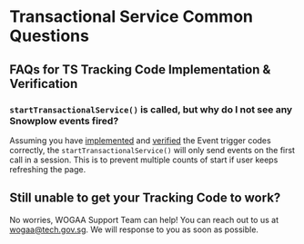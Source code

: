 # Transactional Service Common Questions

## FAQs for TS Tracking Code Implementation & Verification

### `startTransactionalService()` is called, but why do I not see any Snowplow events fired?

Assuming you have [implemented]() and [verified]() the Event trigger codes correctly, the `startTransactionalService()` will only send events on the first call in a session. This is to prevent multiple counts of start if user keeps refreshing the page.

## Still unable to get your Tracking Code to work?

No worries, WOGAA Support Team can help! You can reach out to us at wogaa@tech.gov.sg. We will response to you as soon as possible.

